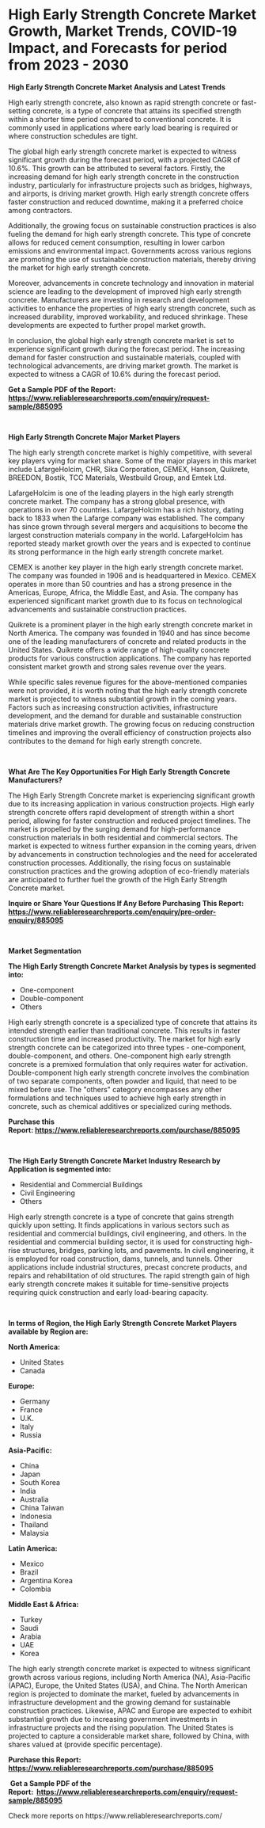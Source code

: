 <p><h1>High Early Strength Concrete Market Growth, Market Trends, COVID-19 Impact, and Forecasts for period from 2023 - 2030</h1></p><p><strong>High Early Strength Concrete Market Analysis and Latest Trends</strong></p>
<p><p>High early strength concrete, also known as rapid strength concrete or fast-setting concrete, is a type of concrete that attains its specified strength within a shorter time period compared to conventional concrete. It is commonly used in applications where early load bearing is required or where construction schedules are tight.</p><p>The global high early strength concrete market is expected to witness significant growth during the forecast period, with a projected CAGR of 10.6%. This growth can be attributed to several factors. Firstly, the increasing demand for high early strength concrete in the construction industry, particularly for infrastructure projects such as bridges, highways, and airports, is driving market growth. High early strength concrete offers faster construction and reduced downtime, making it a preferred choice among contractors.</p><p>Additionally, the growing focus on sustainable construction practices is also fueling the demand for high early strength concrete. This type of concrete allows for reduced cement consumption, resulting in lower carbon emissions and environmental impact. Governments across various regions are promoting the use of sustainable construction materials, thereby driving the market for high early strength concrete.</p><p>Moreover, advancements in concrete technology and innovation in material science are leading to the development of improved high early strength concrete. Manufacturers are investing in research and development activities to enhance the properties of high early strength concrete, such as increased durability, improved workability, and reduced shrinkage. These developments are expected to further propel market growth.</p><p>In conclusion, the global high early strength concrete market is set to experience significant growth during the forecast period. The increasing demand for faster construction and sustainable materials, coupled with technological advancements, are driving market growth. The market is expected to witness a CAGR of 10.6% during the forecast period.</p></p>
<p><strong>Get a Sample PDF of the Report:&nbsp; <a href="https://www.reliableresearchreports.com/enquiry/request-sample/885095">https://www.reliableresearchreports.com/enquiry/request-sample/885095</a></strong></p>
<p>&nbsp;</p>
<p><strong>High Early Strength Concrete Major Market Players</strong></p>
<p><p>The high early strength concrete market is highly competitive, with several key players vying for market share. Some of the major players in this market include LafargeHolcim, CHR, Sika Corporation, CEMEX, Hanson, Quikrete, BREEDON, Bostik, TCC Materials, Westbuild Group, and Emtek Ltd.</p><p>LafargeHolcim is one of the leading players in the high early strength concrete market. The company has a strong global presence, with operations in over 70 countries. LafargeHolcim has a rich history, dating back to 1833 when the Lafarge company was established. The company has since grown through several mergers and acquisitions to become the largest construction materials company in the world. LafargeHolcim has reported steady market growth over the years and is expected to continue its strong performance in the high early strength concrete market.</p><p>CEMEX is another key player in the high early strength concrete market. The company was founded in 1906 and is headquartered in Mexico. CEMEX operates in more than 50 countries and has a strong presence in the Americas, Europe, Africa, the Middle East, and Asia. The company has experienced significant market growth due to its focus on technological advancements and sustainable construction practices.</p><p>Quikrete is a prominent player in the high early strength concrete market in North America. The company was founded in 1940 and has since become one of the leading manufacturers of concrete and related products in the United States. Quikrete offers a wide range of high-quality concrete products for various construction applications. The company has reported consistent market growth and strong sales revenue over the years.</p><p>While specific sales revenue figures for the above-mentioned companies were not provided, it is worth noting that the high early strength concrete market is projected to witness substantial growth in the coming years. Factors such as increasing construction activities, infrastructure development, and the demand for durable and sustainable construction materials drive market growth. The growing focus on reducing construction timelines and improving the overall efficiency of construction projects also contributes to the demand for high early strength concrete.</p></p>
<p>&nbsp;</p>
<p><strong>What Are The Key Opportunities For High Early Strength Concrete Manufacturers?</strong></p>
<p><p>The High Early Strength Concrete market is experiencing significant growth due to its increasing application in various construction projects. High early strength concrete offers rapid development of strength within a short period, allowing for faster construction and reduced project timelines. The market is propelled by the surging demand for high-performance construction materials in both residential and commercial sectors. The market is expected to witness further expansion in the coming years, driven by advancements in construction technologies and the need for accelerated construction processes. Additionally, the rising focus on sustainable construction practices and the growing adoption of eco-friendly materials are anticipated to further fuel the growth of the High Early Strength Concrete market.</p></p>
<p><strong>Inquire or Share Your Questions If Any Before Purchasing This Report: <a href="https://www.reliableresearchreports.com/enquiry/pre-order-enquiry/885095">https://www.reliableresearchreports.com/enquiry/pre-order-enquiry/885095</a></strong></p>
<p>&nbsp;</p>
<p><strong>Market Segmentation</strong></p>
<p><strong>The High Early Strength Concrete Market Analysis by types is segmented into:</strong></p>
<p><ul><li>One-component</li><li>Double-component</li><li>Others</li></ul></p>
<p><p>High early strength concrete is a specialized type of concrete that attains its intended strength earlier than traditional concrete. This results in faster construction time and increased productivity. The market for high early strength concrete can be categorized into three types - one-component, double-component, and others. One-component high early strength concrete is a premixed formulation that only requires water for activation. Double-component high early strength concrete involves the combination of two separate components, often powder and liquid, that need to be mixed before use. The "others" category encompasses any other formulations and techniques used to achieve high early strength in concrete, such as chemical additives or specialized curing methods.</p></p>
<p><strong>Purchase this Report:&nbsp;<a href="https://www.reliableresearchreports.com/purchase/885095">https://www.reliableresearchreports.com/purchase/885095</a></strong></p>
<p>&nbsp;</p>
<p><strong>The High Early Strength Concrete Market Industry Research by Application is segmented into:</strong></p>
<p><ul><li>Residential and Commercial Buildings</li><li>Civil Engineering</li><li>Others</li></ul></p>
<p><p>High early strength concrete is a type of concrete that gains strength quickly upon setting. It finds applications in various sectors such as residential and commercial buildings, civil engineering, and others. In the residential and commercial building sector, it is used for constructing high-rise structures, bridges, parking lots, and pavements. In civil engineering, it is employed for road construction, dams, tunnels, and tunnels. Other applications include industrial structures, precast concrete products, and repairs and rehabilitation of old structures. The rapid strength gain of high early strength concrete makes it suitable for time-sensitive projects requiring quick construction and early load-bearing capacity.</p></p>
<p>&nbsp;</p>
<p><strong>In terms of Region, the High Early Strength Concrete Market Players available by Region are:</strong></p>
<p>
    <p> <strong> North America: </strong>
        <ul>
            <li>United States</li>
            <li>Canada</li>
        </ul>
        </p> 
    <p> <strong> Europe: </strong>
        <ul>
            <li>Germany</li>
            <li>France</li>
            <li>U.K.</li>
            <li>Italy</li>
            <li>Russia</li>
        </ul>
        </p> 
    <p> <strong> Asia-Pacific: </strong>
        <ul>
            <li>China</li>
            <li>Japan</li>
            <li>South Korea</li>
            <li>India</li>
            <li>Australia</li>
            <li>China Taiwan</li>
            <li>Indonesia</li>
            <li>Thailand</li>
            <li>Malaysia</li>
        </ul>
        </p> 
    <p> <strong> Latin America: </strong>
        <ul>
            <li>Mexico</li>
            <li>Brazil</li>
            <li>Argentina Korea</li>
            <li>Colombia</li>
        </ul>
        </p> 
    <p> <strong> Middle East & Africa: </strong>
        <ul>
            <li>Turkey</li>
            <li>Saudi</li>
            <li>Arabia</li>
            <li>UAE</li>
            <li>Korea</li>
        </ul>
    </p>
    </p>
<p><p>The high early strength concrete market is expected to witness significant growth across various regions, including North America (NA), Asia-Pacific (APAC), Europe, the United States (USA), and China. The North American region is projected to dominate the market, fueled by advancements in infrastructure development and the growing demand for sustainable construction practices. Likewise, APAC and Europe are expected to exhibit substantial growth due to increasing government investments in infrastructure projects and the rising population. The United States is projected to capture a considerable market share, followed by China, with shares valued at (provide specific percentage).</p></p>
<p><strong>Purchase this Report: <a href="https://www.reliableresearchreports.com/purchase/885095">https://www.reliableresearchreports.com/purchase/885095</a></strong></p>
<p>&nbsp;<strong>Get a Sample PDF of the Report:&nbsp;&nbsp;<a href="https://www.reliableresearchreports.com/enquiry/request-sample/885095">https://www.reliableresearchreports.com/enquiry/request-sample/885095</a></strong></p>
<p><strong></strong></p>
<p>Check more reports on https://www.reliableresearchreports.com/</p>